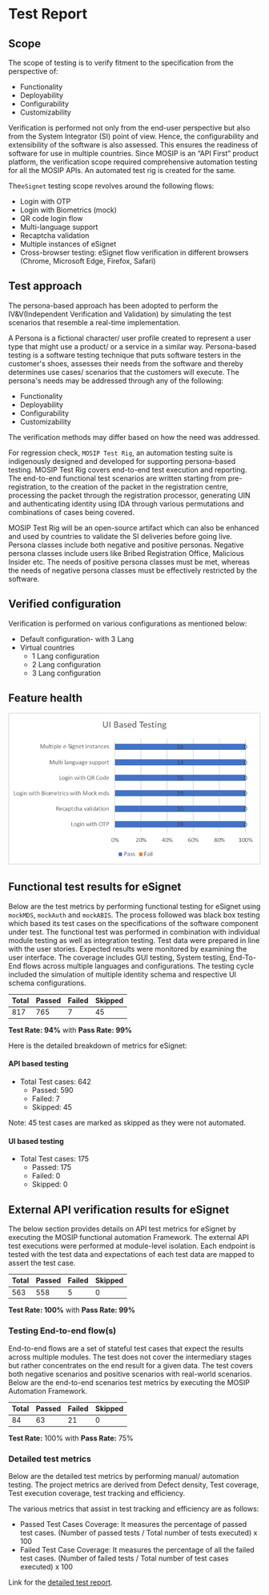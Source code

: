# Test Report

## Scope

The scope of testing is to verify fitment to the specification from the perspective of:

* Functionality
* Deployability
* Configurability
* Customizability

Verification is performed not only from the end-user perspective but also from the System Integrator (SI) point of view. Hence, the configurability and extensibility of the software is also assessed. This ensures the readiness of software for use in multiple countries. Since MOSIP is an “API First” product platform, the verification scope required comprehensive automation testing for all the MOSIP APIs. An automated test rig is created for the same.

The`eSignet` testing scope revolves around the following flows:

* Login with OTP
* Login with Biometrics (mock)
* QR code login flow
* Multi-language support
* Recaptcha validation
* Multiple instances of eSignet
* Cross-browser testing: eSignet flow verification in different browsers (Chrome, Microsoft Edge, Firefox, Safari)

## Test approach

The persona-based approach has been adopted to perform the IV\&V(Independent Verification and Validation) by simulating the test scenarios that resemble a real-time implementation.

A Persona is a fictional character/ user profile created to represent a user type that might use a product/ or a service in a similar way. Persona-based testing is a software testing technique that puts software testers in the customer's shoes, assesses their needs from the software and thereby determines use cases/ scenarios that the customers will execute. The persona's needs may be addressed through any of the following:

* Functionality
* Deployability
* Configurability
* Customizability

The verification methods may differ based on how the need was addressed.

For regression check, `MOSIP Test Rig`, an automation testing suite is indigenously designed and developed for supporting persona-based testing. MOSIP Test Rig covers end-to-end test execution and reporting. The end-to-end functional test scenarios are written starting from pre-registration, to the creation of the packet in the registration centre, processing the packet through the registration processor, generating UIN and authenticating identity using IDA through various permutations and combinations of cases being covered.&#x20;

MOSIP Test Rig will be an open-source artifact which can also be enhanced and used by countries to validate the SI deliveries before going live. Persona classes include both negative and positive personas. Negative persona classes include users like Bribed Registration Office, Malicious Insider etc. The needs of positive persona classes must be met, whereas the needs of negative persona classes must be effectively restricted by the software.

## Verified configuration

Verification is performed on various configurations as mentioned below:

* Default configuration- with 3 Lang
* Virtual countries
  * 1 Lang configuration
  * 2 Lang configuration
  * 3 Lang configuration

## Feature health

![](../../../.gitbook/assets/esignet-feature-health.png)

## Functional test results for eSignet

Below are the test metrics by performing functional testing for eSignet using `mockMDS`, `mockAuth` and `mockABIS`. The process followed was black box testing which based its test cases on the specifications of the software component under test. The functional test was performed in combination with individual module testing as well as integration testing. Test data were prepared in line with the user stories. Expected results were monitored by examining the user interface. The coverage includes GUI testing, System testing, End-To-End flows across multiple languages and configurations. The testing cycle included the simulation of multiple identity schema and respective UI schema configurations.

| **Total** | **Passed** | **Failed** | **Skipped** |
| --------- | ---------- | ---------- | ----------- |
| 817       | 765        | 7          | 45          |

**Test Rate: 94%** with **Pass Rate: 99%**

Here is the detailed breakdown of metrics for eSignet:

#### API based testing

* Total Test cases: 642
  * Passed: 590
  * Failed: 7
  * Skipped: 45

Note: 45 test cases are marked as skipped as they were not automated.

#### UI based testing

* Total Test cases: 175
  * Passed: 175
  * Failed: 0
  * Skipped: 0

## External API verification results for eSignet

The below section provides details on API test metrics for eSignet by executing the MOSIP functional automation Framework. The external API test executions were performed at module-level isolation. Each endpoint is tested with the test data and expectations of each test data are mapped to assert the test case.

| **Total** | **Passed** | **Failed** | **Skipped** |
| --------- | ---------- | ---------- | ----------- |
| 563       | 558        | 5          | 0           |

**Test Rate: 100%** with **Pass Rate: 99%**

### Testing End-to-end flow(s)

End-to-end flows are a set of stateful test cases that expect the results across multiple modules. The test does not cover the intermediary stages but rather concentrates on the end result for a given data. The test covers both negative scenarios and positive scenarios with real-world scenarios. Below are the end-to-end scenarios test metrics by executing the MOSIP Automation Framework.

| **Total** | **Passed** | **Failed** | **Skipped** |
| --------- | ---------- | ---------- | ----------- |
| 84        | 63         | 21         | 0           |

**Test Rate:** 100% with **Pass Rate:** 75%

### Detailed test metrics

Below are the detailed test metrics by performing manual/ automation testing. The project metrics are derived from Defect density, Test coverage, Test execution coverage, test tracking and efficiency.

The various metrics that assist in test tracking and efficiency are as follows:

* Passed Test Cases Coverage: It measures the percentage of passed test cases. (Number of passed tests / Total number of tests executed) x 100
* Failed Test Case Coverage: It measures the percentage of all the failed test cases. (Number of failed tests / Total number of test cases executed) x 100

Link for the [detailed test report](https://github.com/mosip/test-management/tree/master/e-signet).
